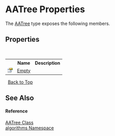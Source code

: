 # AATree Properties
 

The <a href="d2b1ddce-1121-f4a3-2427-7103aa27229a">AATree</a> type exposes the following members.


## Properties
&nbsp;<table><tr><th></th><th>Name</th><th>Description</th></tr><tr><td>![Public property](media/pubproperty.gif "Public property")</td><td><a href="8b885cfd-8fba-2d4e-3ca4-b010151d05b2">Empty</a></td><td /></tr></table>&nbsp;
<a href="#aatree-properties">Back to Top</a>

## See Also


#### Reference
<a href="d2b1ddce-1121-f4a3-2427-7103aa27229a">AATree Class</a><br /><a href="82f88b43-fdc9-bc99-9558-75fce96d448f">algorithms Namespace</a><br />